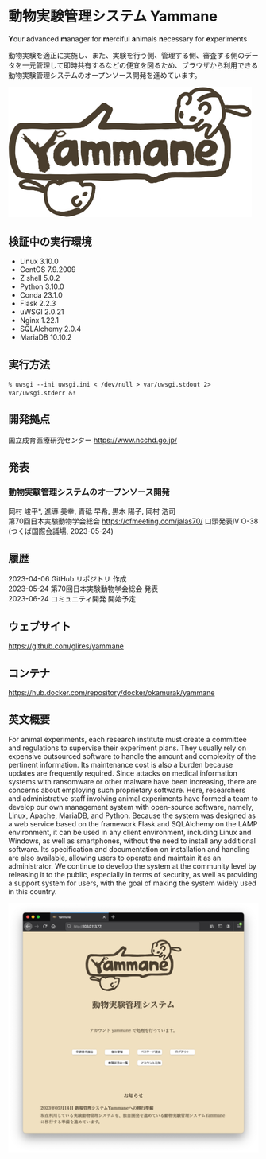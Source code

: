 # 動物実験管理システム Yammane
**Y**our **a**dvanced **m**anager for **m**erciful **a**nimals **n**ecessary for **e**xperiments  

動物実験を適正に実施し、また、実験を行う側、管理する側、審査する側のデータを一元管理して即時共有するなどの便宜を図るため、ブラウザから利用できる動物実験管理システムのオープンソース開発を進めています。

<img src="static/logo.png" alt="Yammane" width="490">

## 検証中の実行環境
- Linux 3.10.0
- CentOS 7.9.2009
- Z shell 5.0.2
- Python 3.10.0
- Conda 23.1.0
- Flask 2.2.3
- uWSGI 2.0.21
- Nginx 1.22.1
- SQLAlchemy 2.0.4
- MariaDB 10.10.2

## 実行方法
`% uwsgi --ini uwsgi.ini < /dev/null > var/uwsgi.stdout 2> var/uwsgi.stderr &!`

## 開発拠点
国立成育医療研究センター https://www.ncchd.go.jp/

## 発表
### 動物実験管理システムのオープンソース開発
岡村 峻平*, 進導 美幸, 青砥 早希, 黒木 陽子, 岡村 浩司  
第70回日本実験動物学会総会 https://cfmeeting.com/jalas70/ 口頭発表IV O-38 (つくば国際会議場, 2023-05-24)

## 履歴
2023-04-06 GitHub リポジトリ 作成  
2023-05-24 第70回日本実験動物学会総会 発表  
2023-06-24 コミュニティ開発 開始予定  

## ウェブサイト
https://github.com/glires/yammane

## コンテナ
https://hub.docker.com/repository/docker/okamurak/yammane

## 英文概要
For animal experiments, each research institute must create a committee and regulations to supervise their experiment plans. They usually rely on expensive outsourced software to handle the amount and complexity of the pertinent information. Its maintenance cost is also a burden because updates are frequently required. Since attacks on medical information systems with ransomware or other malware have been increasing, there are concerns about employing such proprietary software. Here, researchers and administrative staff involving animal experiments have formed a team to develop our own management system with open-source software, namely, Linux, Apache, MariaDB, and Python. Because the system was designed as a web service based on the framework Flask and SQLAlchemy on the LAMP environment, it can be used in any client environment, including Linux and Windows, as well as smartphones, without the need to install any additional software. Its specification and documentation on installation and handling are also available, allowing users to operate and maintain it as an administrator. We continue to develop the system at the community level by releasing it to the public, especially in terms of security, as well as providing a support system for users, with the goal of making the system widely used in this country.


<img src="static/example_browser.png" alt="Yammane" width="640">
